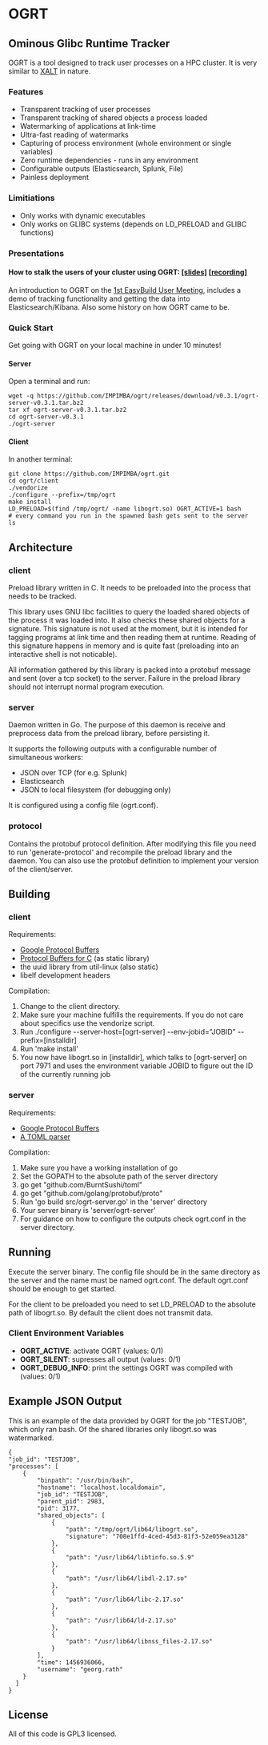 # OGRT

## Ominous Glibc Runtime Tracker

OGRT is a tool designed to track user processes on a HPC cluster.
It is very similar to [XALT](https://github.com/Fahey-McLay/xalt) in nature.

### Features

* Transparent tracking of user processes
* Transparent tracking of shared objects a process loaded
* Watermarking of applications at link-time
* Ultra-fast reading of watermarks
* Capturing of process environment (whole environment or single
  variables)
* Zero runtime dependencies - runs in any environment
* Configurable outputs (Elasticsearch, Splunk, File)
* Painless deployment

### Limitiations

* Only works with dynamic executables
* Only works on GLIBC systems (depends on LD_PRELOAD and GLIBC
  functions)


### Presentations

#### How to stalk the users of your cluster using OGRT: [[slides]](http://goo.gl/zbvChr) [[recording]](https://www.youtube.com/watch?v=3l0eJq0nrOU)

An introduction to OGRT on the [1st EasyBuild User
Meeting](https://github.com/hpcugent/easybuild/wiki/1st-EasyBuild-User-Meeting), includes a demo of tracking functionality and
getting the data into Elasticsearch/Kibana. Also some history on
how OGRT came to be.


### Quick Start

Get going with OGRT on your local machine in under 10 minutes!

#### Server

Open a terminal and run:

    wget -q https://github.com/IMPIMBA/ogrt/releases/download/v0.3.1/ogrt-server-v0.3.1.tar.bz2
    tar xf ogrt-server-v0.3.1.tar.bz2
    cd ogrt-server-v0.3.1
    ./ogrt-server


#### Client

In another terminal:

    git clone https://github.com/IMPIMBA/ogrt.git
    cd ogrt/client
    ./vendorize
    ./configure --prefix=/tmp/ogrt
    make install
    LD_PRELOAD=$(find /tmp/ogrt/ -name libogrt.so) OGRT_ACTIVE=1 bash
    # every command you run in the spawned bash gets sent to the server
    ls

## Architecture

### client

Preload library written in C. It needs to be preloaded into the process
that needs to be tracked.

This library uses GNU libc facilities to query the loaded shared objects
of the process it was loaded into. It also checks these shared objects
for a signature. This signature is not used at the moment, but it is
intended for tagging programs at link time and then reading them at
runtime. Reading of this signature happens in memory and is quite fast
(preloading into an interactive shell is not noticable).

All information gathered by this library is packed into a protobuf message
and sent (over a tcp socket) to the server. Failure in the preload library
should not interrupt normal program execution.


### server

Daemon written in Go. The purpose of this daemon is receive and
preprocess data from the preload library, before persisting it.

It supports the following outputs with a configurable number of
simultaneous workers:

* JSON over TCP (for e.g. Splunk)
* Elasticsearch
* JSON to local filesystem (for debugging only)

It is configured using a config file (ogrt.conf).

### protocol

Contains the protobuf protocol definition. After modifying this file you
need to run 'generate-protocol' and recompile the preload library and
the daemon. You can also use the protobuf definition to implement your
version of the client/server.

## Building

### client

Requirements:

* [Google Protocol Buffers](https://github.com/google/protobuf)
* [Protocol Buffers for C](https://github.com/protobuf-c/protobuf-c) (as static library)
* the uuid library from util-linux (also static)
* libelf development headers

Compilation:

1. Change to the client directory.
2. Make sure your machine fulfills the requirements. If you do not care
   about specifics use the vendorize script.
3. Run ./configure --server-host=[ogrt-server] --env-jobid="JOBID"
   --prefix=[installdir]
4. Run 'make install'
5. You now have libogrt.so in [installdir], which talks to
   [ogrt-server] on port 7971 and uses the environment variable JOBID to
   figure out the ID of the currently running job

### server

Requirements:

* [Google Protocol Buffers](https://github.com/google/protobuf)
* [A TOML parser](https://github.com/BurntSushi/toml)

Compilation:

1. Make sure you have a working installation of go
2. Set the GOPATH to the absolute path of the server directory
2. go get "github.com/BurntSushi/toml"
3. go get "github.com/golang/protobuf/proto"
4. Run 'go build src/ogrt-server.go' in the 'server' directory
5. Your server binary is 'server/ogrt-server'
6. For guidance on how to configure the outputs check ogrt.conf in the
   server directory.

## Running

Execute the server binary. The config file should be in the same directory as
the server and the name must be named ogrt.conf. The default ogrt.conf
should be enough to get started.

For the client to be preloaded you need to set LD_PRELOAD to the absolute path
of libogrt.so. By default the client does not transmit data.

### Client Environment Variables

- **OGRT_ACTIVE**: activate OGRT (values: 0/1)
- **OGRT_SILENT**: supresses all output (values: 0/1)
- **OGRT_DEBUG_INFO**: print the settings OGRT was compiled with (values: 0/1)

## Example JSON Output

This is an example of the data provided by OGRT for the job "TESTJOB", which 
only ran bash. Of the shared libraries only libogrt.so was watermarked.

    {
    "job_id": "TESTJOB",
    "processes": [
        {
            "binpath": "/usr/bin/bash",
            "hostname": "localhost.localdomain",
            "job_id": "TESTJOB",
            "parent_pid": 2983,
            "pid": 3177,
            "shared_objects": [
                {
                    "path": "/tmp/ogrt/lib64/libogrt.so",
                    "signature": "708e1ffd-4ced-45d3-81f3-52e059ea3128"
                },
                {
                    "path": "/usr/lib64/libtinfo.so.5.9"
                },
                {
                    "path": "/usr/lib64/libdl-2.17.so"
                },
                {
                    "path": "/usr/lib64/libc-2.17.so"
                },
                {
                    "path": "/usr/lib64/ld-2.17.so"
                },
                {
                    "path": "/usr/lib64/libnss_files-2.17.so"
                }
            ],
            "time": 1456936066,
            "username": "georg.rath"
        }
      ]
    }

## License

All of this code is GPL3 licensed.

